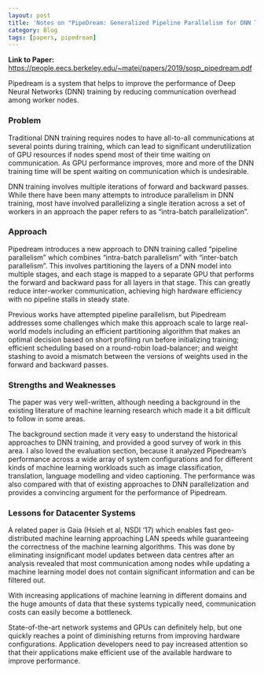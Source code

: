 ```yaml
---
layout: post
title: 'Notes on "PipeDream: Generalized Pipeline Parallelism for DNN Training"'
category: Blog
tags: [papers, pipedream]
---
```


**Link to Paper:** <https://people.eecs.berkeley.edu/~matei/papers/2019/sosp_pipedream.pdf>

Pipedream is a system that helps to improve the performance of Deep Neural Networks (DNN) training by reducing communication overhead among worker nodes.

### Problem

Traditional DNN training requires nodes to have all-to-all communications at several points during training, which can lead to significant underutilization of GPU resources if nodes spend most of their time waiting on communication. As GPU performance improves, more and more of the DNN training time will be spent waiting on communication which is undesirable.

DNN training involves multiple iterations of forward and backward passes. While there have been many attempts to introduce parallelism in DNN training, most have involved parallelizing a single iteration across a set of workers in an approach the paper refers to as “intra-batch parallelization”.

### Approach

Pipedream introduces a new approach to DNN training called “pipeline parallelism” which combines “intra-batch parallelism” with “inter-batch parallelism”. This involves partitioning the layers of a DNN model into multiple stages, and each stage is mapped to a separate GPU that performs the forward and backward pass for all layers in that stage. This can greatly reduce inter-worker communication, achieving high hardware efficiency with no pipeline stalls in steady state.

Previous works have attempted pipeline parallelism, but Pipedream addresses some challenges which make this approach scale to large real-world models including an efficient partitioning algorithm that makes an optimal decision based on short profiling run before initializing training; efficient scheduling based on a round-robin load-balancer; and weight stashing to avoid a mismatch between the versions of weights used in the forward and backward passes.

### Strengths and Weaknesses

The paper was very well-written, although needing a background in the existing literature of machine learning research which made it a bit difficult to follow in some areas.

The background section made it very easy to understand the historical approaches to DNN training, and provided a good survey of work in this area. I also loved the evaluation section, because it analyzed Pipedream’s performance across a wide array of system configurations and for different kinds of machine learning workloads such as image classification, translation, language modelling and video captioning. The performance was also compared with that of existing approaches to DNN parallelization and provides a convincing argument for the performance of Pipedream.

### Lessons for Datacenter Systems

A related paper is Gaia (Hsieh et al, NSDI ‘17) which enables fast geo-distributed machine learning approaching LAN speeds while guaranteeing the correctness of the machine learning algorithms. This was done by eliminating insignificant model updates between data centres after an analysis revealed that most communication among nodes while updating a machine learning model does not contain significant information and can be filtered out.

With increasing applications of machine learning in different domains and the huge amounts of data that these systems typically need, communication costs can easily become a bottleneck. 

State-of-the-art network systems and GPUs can definitely help, but one quickly reaches a point of diminishing returns from improving hardware configurations. Application developers need to pay increased attention so that their applications make efficient use of the available hardware to improve performance.
